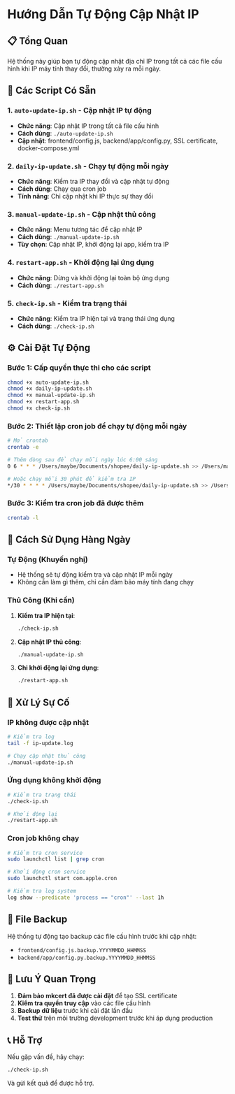 # Hướng Dẫn Tự Động Cập Nhật IP

## 📋 Tổng Quan

Hệ thống này giúp bạn tự động cập nhật địa chỉ IP trong tất cả các file cấu hình khi IP máy tính thay đổi, thường xảy ra mỗi ngày.

## 🚀 Các Script Có Sẵn

### 1. `auto-update-ip.sh` - Cập nhật IP tự động
- **Chức năng**: Cập nhật IP trong tất cả file cấu hình
- **Cách dùng**: `./auto-update-ip.sh`
- **Cập nhật**: frontend/config.js, backend/app/config.py, SSL certificate, docker-compose.yml

### 2. `daily-ip-update.sh` - Chạy tự động mỗi ngày
- **Chức năng**: Kiểm tra IP thay đổi và cập nhật tự động
- **Cách dùng**: Chạy qua cron job
- **Tính năng**: Chỉ cập nhật khi IP thực sự thay đổi

### 3. `manual-update-ip.sh` - Cập nhật thủ công
- **Chức năng**: Menu tương tác để cập nhật IP
- **Cách dùng**: `./manual-update-ip.sh`
- **Tùy chọn**: Cập nhật IP, khởi động lại app, kiểm tra IP

### 4. `restart-app.sh` - Khởi động lại ứng dụng
- **Chức năng**: Dừng và khởi động lại toàn bộ ứng dụng
- **Cách dùng**: `./restart-app.sh`

### 5. `check-ip.sh` - Kiểm tra trạng thái
- **Chức năng**: Kiểm tra IP hiện tại và trạng thái ứng dụng
- **Cách dùng**: `./check-ip.sh`

## ⚙️ Cài Đặt Tự Động

### Bước 1: Cấp quyền thực thi cho các script
```bash
chmod +x auto-update-ip.sh
chmod +x daily-ip-update.sh
chmod +x manual-update-ip.sh
chmod +x restart-app.sh
chmod +x check-ip.sh
```

### Bước 2: Thiết lập cron job để chạy tự động mỗi ngày
```bash
# Mở crontab
crontab -e

# Thêm dòng sau để chạy mỗi ngày lúc 6:00 sáng
0 6 * * * /Users/maybe/Documents/shopee/daily-ip-update.sh >> /Users/maybe/Documents/shopee/ip-update.log 2>&1

# Hoặc chạy mỗi 30 phút để kiểm tra IP
*/30 * * * * /Users/maybe/Documents/shopee/daily-ip-update.sh >> /Users/maybe/Documents/shopee/ip-update.log 2>&1
```

### Bước 3: Kiểm tra cron job đã được thêm
```bash
crontab -l
```

## 📖 Cách Sử Dụng Hàng Ngày

### Tự Động (Khuyến nghị)
- Hệ thống sẽ tự động kiểm tra và cập nhật IP mỗi ngày
- Không cần làm gì thêm, chỉ cần đảm bảo máy tính đang chạy

### Thủ Công (Khi cần)
1. **Kiểm tra IP hiện tại**:
   ```bash
   ./check-ip.sh
   ```

2. **Cập nhật IP thủ công**:
   ```bash
   ./manual-update-ip.sh
   ```

3. **Chỉ khởi động lại ứng dụng**:
   ```bash
   ./restart-app.sh
   ```

## 🔧 Xử Lý Sự Cố

### IP không được cập nhật
```bash
# Kiểm tra log
tail -f ip-update.log

# Chạy cập nhật thủ công
./manual-update-ip.sh
```

### Ứng dụng không khởi động
```bash
# Kiểm tra trạng thái
./check-ip.sh

# Khởi động lại
./restart-app.sh
```

### Cron job không chạy
```bash
# Kiểm tra cron service
sudo launchctl list | grep cron

# Khởi động cron service
sudo launchctl start com.apple.cron

# Kiểm tra log system
log show --predicate 'process == "cron"' --last 1h
```

## 📁 File Backup

Hệ thống tự động tạo backup các file cấu hình trước khi cập nhật:
- `frontend/config.js.backup.YYYYMMDD_HHMMSS`
- `backend/app/config.py.backup.YYYYMMDD_HHMMSS`

## 🎯 Lưu Ý Quan Trọng

1. **Đảm bảo mkcert đã được cài đặt** để tạo SSL certificate
2. **Kiểm tra quyền truy cập** vào các file cấu hình
3. **Backup dữ liệu** trước khi cài đặt lần đầu
4. **Test thử** trên môi trường development trước khi áp dụng production

## 📞 Hỗ Trợ

Nếu gặp vấn đề, hãy chạy:
```bash
./check-ip.sh
```

Và gửi kết quả để được hỗ trợ.
